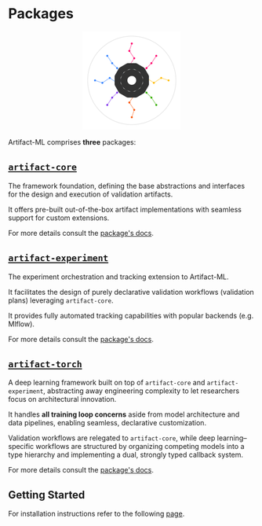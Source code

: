 # Packages

<p align="center">
  <img src="../assets/artifact_ml_logo.svg" width="200" alt="Artifact-ML Logo">
</p>  
  
Artifact-ML comprises **three** packages:  

## [`artifact-core`](https://github.com/vasileios-ektor-papoulias/artifact-ml/tree/main/artifact-core)

The framework foundation, defining the base abstractions and interfaces for the design and execution of validation artifacts.  

It offers pre-built out-of-the-box artifact implementations with seamless support for custom extensions.

For more details consult the [package's docs](../../artifact-core/docs/).

## [`artifact-experiment`](https://github.com/vasileios-ektor-papoulias/artifact-ml/tree/main/artifact-experiment)

The experiment orchestration and tracking extension to Artifact-ML.  

It facilitates the design of purely declarative validation workflows (validation plans) leveraging `artifact-core`.  

It provides fully automated tracking capabilities with popular backends (e.g. Mlflow).

For more details consult the [package's docs](/artifact-experiment/docs/).

## [`artifact-torch`]((https://github.com/vasileios-ektor-papoulias/artifact-ml/tree/main/artifact-experiment))

A deep learning framework built on top of `artifact-core` and `artifact-experiment`, abstracting away engineering complexity to let researchers focus on architectural innovation.  

It handles **all training loop concerns** aside from model architecture and data pipelines, enabling seamless, declarative customization.  

Validation workflows are relegated to `artifact-core`, while deep learning–specific workflows are structured by organizing competing models into a type hierarchy and implementing a dual, strongly typed callback system.

For more details consult the [package's docs](/artifact-torch/docs/).

## Getting Started

For installation instructions refer to the following [page](getting_started.md).